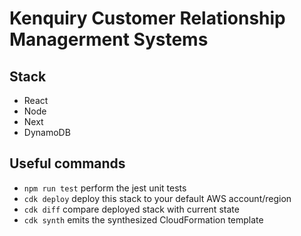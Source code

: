 # Kenquiry Customer Relationship Managerment Systems

## Stack

- React
- Node
- Next
- DynamoDB

## Useful commands

- `npm run test` perform the jest unit tests
- `cdk deploy` deploy this stack to your default AWS account/region
- `cdk diff` compare deployed stack with current state
- `cdk synth` emits the synthesized CloudFormation template
